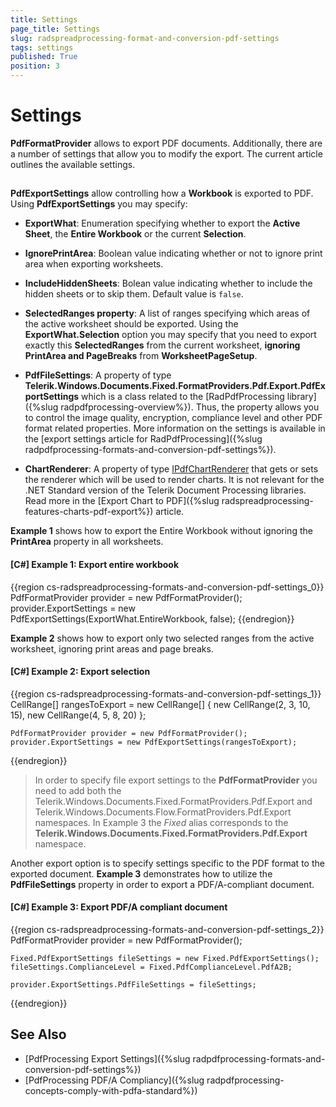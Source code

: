 ```yaml
---
title: Settings
page_title: Settings
slug: radspreadprocessing-format-and-conversion-pdf-settings
tags: settings
published: True
position: 3
---
```


# Settings



__PdfFormatProvider__ allows to export PDF documents. Additionally, there are a number of settings that allow you to modify the export. The current article outlines the available settings.
      

## 

__PdfExportSettings__ allow controlling how a __Workbook__ is exported to PDF. Using __PdfExportSettings__ you may specify:
        

* __ExportWhat__: Enumeration specifying whether to export the __Active Sheet__, the __Entire Workbook__ or the current __Selection__.
            

* __IgnorePrintArea__: Boolean value indicating whether or not to ignore print area when exporting worksheets.
            
* __IncludeHiddenSheets__: Bolean value indicating whether to include the hidden sheets or to skip them. Default value is `false`.

* __SelectedRanges property__: A list of ranges specifying which areas of the active worksheet should be exported. Using the __ExportWhat.Selection__ option you may specify that you need to export exactly this __SelectedRanges__ from the current worksheet, __ignoring PrintArea and PageBreaks__ from __WorksheetPageSetup__.

* __PdfFileSettings__:  A property of type __Telerik.Windows.Documents.Fixed.FormatProviders.Pdf.Export.PdfExportSettings__ which is a class related to the [RadPdfProcessing library]({%slug radpdfprocessing-overview%}). Thus, the property allows you to control the image quality, encryption, compliance level and other PDF format related properties. More information on the settings is available in the [export settings article for RadPdfProcessing]({%slug radpdfprocessing-formats-and-conversion-pdf-settings%}).

* **ChartRenderer**: A property of type [IPdfChartRenderer](https://docs.telerik.com/devtools/document-processing/api/telerik.windows.documents.spreadsheet.formatproviders.pdf.export.ipdfchartrenderer) that gets or sets the renderer which will be used to render charts. It is not relevant for the .NET Standard version of the Telerik Document Processing libraries. Read more in the [Export Chart to PDF]({%slug radspreadprocessing-features-charts-pdf-export%}) article. 


__Example 1__ shows how to export the Entire Workbook without ignoring the __PrintArea__ property in all worksheets.
        

#### __[C#] Example 1: Export entire workbook__

{{region cs-radspreadprocessing-formats-and-conversion-pdf-settings_0}}
	PdfFormatProvider provider = new PdfFormatProvider();
	provider.ExportSettings = new PdfExportSettings(ExportWhat.EntireWorkbook, false);
{{endregion}}



__Example 2__ shows how to export only two selected ranges from the active worksheet, ignoring print areas and page breaks.
        

#### __[C#] Example 2: Export selection__

{{region cs-radspreadprocessing-formats-and-conversion-pdf-settings_1}}
	CellRange[] rangesToExport = new CellRange[]
	{
	    new CellRange(2, 3, 10, 15),
	    new CellRange(4, 5, 8, 20)
	};
	
	PdfFormatProvider provider = new PdfFormatProvider();
	provider.ExportSettings = new PdfExportSettings(rangesToExport);
{{endregion}}


>In order to specify file export settings to the __PdfFormatProvider__ you need to add both the Telerik.Windows.Documents.Fixed.FormatProviders.Pdf.Export and Telerik.Windows.Documents.Flow.FormatProviders.Pdf.Export namespaces. In Example 3 the *Fixed* alias corresponds to the __Telerik.Windows.Documents.Fixed.FormatProviders.Pdf.Export__ namespace.


Another export option is to specify settings specific to the PDF format to the exported document. __Example 3__ demonstrates how to utilize the __PdfFileSettings__ property in order to export a PDF/A-compliant document.


#### __[C#] Example 3: Export PDF/A compliant document__

{{region cs-radspreadprocessing-formats-and-conversion-pdf-settings_2}}
	PdfFormatProvider provider = new PdfFormatProvider();
	
	Fixed.PdfExportSettings fileSettings = new Fixed.PdfExportSettings();
	fileSettings.ComplianceLevel = Fixed.PdfComplianceLevel.PdfA2B;
	
	provider.ExportSettings.PdfFileSettings = fileSettings;
{{endregion}}


## See Also

* [PdfProcessing Export Settings]({%slug radpdfprocessing-formats-and-conversion-pdf-settings%})
* [PdfProcessing PDF/A Compliancy]({%slug radpdfprocessing-concepts-comply-with-pdfa-standard%})
